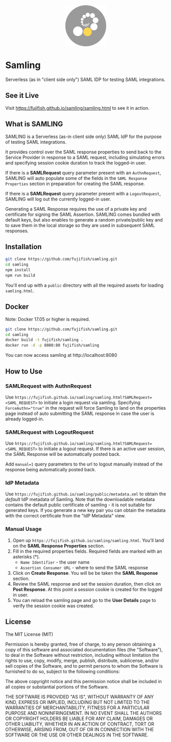 <div align="center"><img src="/public/images/logos-scorpion.svg" height="128" /></div>

Samling
===

Serverless (as in "client side only") SAML IDP for testing SAML integrations.

## See it Live

Visit https://fujifish.github.io/samling/samling.html to see it in action.

## What is SAMLING

SAMLING is a Serverless (as-in client side only) SAML IdP for the purpose of testing SAML integrations.

It provides control over the SAML response properties to send back to the Service Provider in response to a SAML request,
including simulating errors and specifying session cookie duration to track the logged-in user.

If there is a <strong>SAMLRequest</strong> query parameter present with an `AuthnRequest`,
SAMLING will auto populate some of the fields in the `SAML Response Properties` section in preparation for creating the SAML response.

If there is a <strong>SAMLRequest</strong> query parameter present with a `LogoutRequest`,
SAMLING will log out the currently logged-in user.

Generating a SAML Response requires the use of a private key and certificate for signing the SAML Assertion.
SAMLING comes bundled with default keys, but also enables to generate a random private/public key and to save them in the local storage so they are used in
subsequent SAML responses.

## Installation

```bash
git clone https://github.com/fujifish/samling.git
cd samling
npm install
npm run build
```

You'll end up with a `public` directory with all the required assets for loading `samling.html`.

## Docker

Note: Docker 17.05 or higher is required.

```bash
git clone https://github.com/fujifish/samling.git
cd samling
docker build -t fujifish/samling .
docker run -d -p 8080:80 fujifish/samling
```
You can now access samling at http://localhost:8080

## How to Use

### SAMLRequest with AuthnRequest

Use `https://fujifish.github.io/samling/samling.html?SAMLRequest=<SAML_REQUEST>` to initiate a login request via samling.
Specifying `ForceAuthn="true"` in the request will force Samling to land on the properties page instead of auto submitting the SAML response
in case the user is already logged-in.

### SAMLRequest with LogoutRequest

Use `https://fujifish.github.io/samling/samling.html?SAMLRequest=<SAML_REQUEST>` to initiate a logout request.
If there is an active user session, the SAML Response will be automatically posted back.

Add `manual=1` query parameters to the url to logout manually instead of the response being automatically posted back.

### IdP Metadata

Use `https://fujifish.github.io/samling/public/metadata.xml` to obtain the _default_ IdP metadata of Samling. Note that the downloadable metadata contains the default public certificate of samling - it is not suitable for generated keys. If you generate a new key pair you can obtain the metadata with the correct certificate from the "IdP Metadata" view.

### Manual Usage

1. Open up `https://fujifish.github.io/samling/samling.html`. You'll land on the **SAML Response Properties** section.
2. Fill in the required properties fields. Required fields are marked with an asterisks (*).
   * `Name Identifier` - the user name
   * `Assertion Consumer URL` - where to send the SAML response
3. Click on **Create Response**. You will be be taken the **SAML Response** section.
4. Review the SAML response and set the session duration, then click on **Post Response**. At this point a session cookie
   is created for the logged in user.
5. You can reload the samling page and go to the **User Details** page to verify the session cookie was created.

## License

The MIT License (MIT)

Permission is hereby granted, free of charge, to any person obtaining a copy
of this software and associated documentation files (the "Software"), to deal
in the Software without restriction, including without limitation the rights
to use, copy, modify, merge, publish, distribute, sublicense, and/or sell
copies of the Software, and to permit persons to whom the Software is
furnished to do so, subject to the following conditions:

The above copyright notice and this permission notice shall be included in
all copies or substantial portions of the Software.

THE SOFTWARE IS PROVIDED "AS IS", WITHOUT WARRANTY OF ANY KIND, EXPRESS OR
IMPLIED, INCLUDING BUT NOT LIMITED TO THE WARRANTIES OF MERCHANTABILITY,
FITNESS FOR A PARTICULAR PURPOSE AND NONINFRINGEMENT. IN NO EVENT SHALL THE
AUTHORS OR COPYRIGHT HOLDERS BE LIABLE FOR ANY CLAIM, DAMAGES OR OTHER
LIABILITY, WHETHER IN AN ACTION OF CONTRACT, TORT OR OTHERWISE, ARISING FROM,
OUT OF OR IN CONNECTION WITH THE SOFTWARE OR THE USE OR OTHER DEALINGS IN
THE SOFTWARE.

